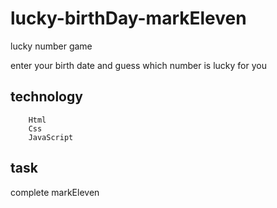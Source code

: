 # lucky-birthDay-markEleven

lucky number game

enter your birth date and guess which number is lucky for you

## technology

        Html
        Css
        JavaScript

## task

complete markEleven
